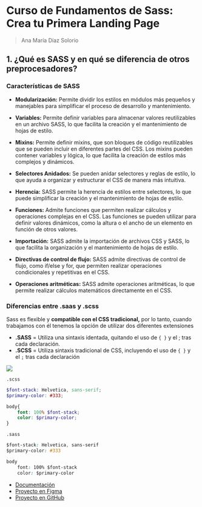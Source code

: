 #  Curso de Fundamentos de Sass: Crea tu Primera Landing Page

> Ana María Díaz Solorio

## 1. ¿Qué es SASS y en qué se diferencia de otros preprocesadores?

### Características de SASS

- **Modularización:** Permite dividir los estilos en módulos más pequeños y manejables para simplificar el proceso de desarrollo y mantenimiento.  

- **Variables:** Permite definir variables para almacenar valores reutilizables en un archivo SASS, lo que facilita la creación y el mantenimiento de hojas de estilo.  

- **Mixins:** Permite definir mixins, que son bloques de código reutilizables que se pueden incluir en diferentes partes del CSS. Los mixins pueden contener variables y lógica, lo que facilita la creación de estilos más complejos y dinámicos.  

- **Selectores Anidados:** Se pueden anidar selectores y reglas de estilo, lo que ayuda a organizar y estructurar el CSS de manera más intuitiva.  

- **Herencia:** SASS permite la herencia de estilos entre selectores, lo que puede simplificar la creación y el mantenimiento de hojas de estilo.  

- **Funciones:** Admite funciones que permiten realizar cálculos y operaciones complejas en el CSS. Las funciones se pueden utilizar para definir valores dinámicos, como la altura o el ancho de un elemento en función de otros valores.  

- **Importación:** SASS admite la importación de archivos CSS y SASS, lo que facilita la organización y el mantenimiento de hojas de estilo.  

- **Directivas de control de flujo:** SASS admite directivas de control de flujo, como if/else y for, que permiten realizar operaciones condicionales y repetitivas en el CSS.  

- **Operaciones aritméticas:** SASS admite operaciones aritméticas, lo que permite realizar cálculos matemáticos directamente en el CSS.


### Diferencias entre .saas y .scss

Sass es flexible y **compatible con el CSS tradicional,** por lo tanto, cuando trabajamos con él tenemos la opción de utilizar dos diferentes extensiones

- **.SASS** = Utiliza una sintaxis identada, quitando el uso de `{ }` y el ; tras cada declaración. 
- **.SCSS** = Utiliza sintaxis tradicional de CSS, incluyendo el uso de `{ }` y el `;` tras cada declaración  

![](https://i.postimg.cc/nLkDWBzz/1-diferencias.jpg)

`.scss`
```scss
$font-stack: Helvetica, sans-serif;
$primary-color: #333;

body{
	font: 100% $font-stack;
	color: $primary-color;
}
```

`.sass`
```css
$font-stack: Helvetica, sans-serif
$primary-color: #333

body
	font: 100% $font-stack
	color: $primary-color
```

- [Documentación](https://sass-lang.com/documentation/)
- [Proyecto en Figma](https://www.figma.com/file/Em1aDiIHmqozHpUAjsYhT7/Eco-Store-Mockups-(Copy)?type=design&node-id=0-1)
- [Proyecto en GitHub](https://github.com/platzi/cursos-sass)